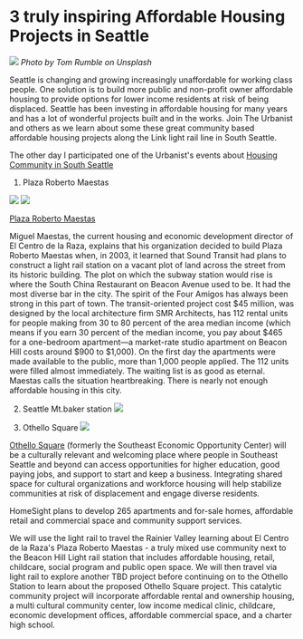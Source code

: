 
# 3 truly inspiring Affordable Housing Projects in Seattle
![](affordablehousing00.jpg)
*Photo by Tom Rumble on Unsplash*

Seattle is changing and growing increasingly unaffordable for working class people. One solution is to build more public and non-profit owner affordable housing to provide options for lower income residents at risk of being displaced. Seattle has been investing in affordable housing for many years and has a lot of wonderful projects built and in the works. Join The Urbanist and others as we learn about some these great community based affordable housing projects along the Link light rail line in South Seattle.

The other day I participated one of the Urbanist's events about [Housing Community in South Seattle](https://www.theurbanist.org/2018/08/07/building-community-in-southeast-seattle-tour-this-saturday/)

1. Plaza Roberto Maestas

![](affordablehousing01.jpg)
![](affordablehousing02.jpg)

[Plaza Roberto Maestas](http://beacondevgroup.com/locations/plaza-roberto-maestas/)

Miguel Maestas, the current housing and economic development director of El Centro de la Raza, explains that his organization decided to build Plaza Roberto Maestas when, in 2003, it learned that Sound Transit had plans to construct a light rail station on a vacant plot of land across the street from its historic building. The plot on which the subway station would rise is where the South China Restaurant on Beacon Avenue used to be. It had the most diverse bar in the city. The spirit of the Four Amigos has always been strong in this part of town. The transit-oriented project cost $45 million, was designed by the local architecture firm SMR Architects, has 112 rental units for people making from 30 to 80 percent of the area median income (which means if you earn 30 percent of the median income, you pay about $465 for a one-bedroom apartment—a market-rate studio apartment on Beacon Hill costs around $900 to $1,000). On the first day the apartments were made available to the public, more than 1,000 people applied. The 112 units were filled almost immediately. The waiting list is as good as eternal. Maestas calls the situation heartbreaking. There is nearly not enough affordable housing in this city.

2. Seattle Mt.baker station
![](affordablehousing03.jpg)

3. Othello Square
![](affordablehousing04.jpg)

[Othello Square](https://homesightwa.org/community-development/real-estate-development/othellosquare) (formerly the Southeast Economic Opportunity Center) will be a culturally relevant and welcoming place where people in Southeast Seattle and beyond can access opportunities for higher education, good paying jobs, and support to start and keep a business. Integrating shared space for cultural organizations and workforce housing will help stabilize communities at risk of displacement and engage diverse residents.


HomeSight plans to develop 265 apartments and for-sale homes, affordable retail and commercial space and community support services.




We will use the light rail to travel the Rainier Valley learning about El Centro de la Raza's Plaza Roberto Maestas - a truly mixed use community next to the Beacon Hill Light rail station that includes affordable housing, retail, childcare, social program and public open space. We will then travel via light rail to explore another TBD project before continuing on to the Othello Station to learn about the proposed Othello Square project. This catalytic community project will incorporate affordable rental and ownership housing, a multi cultural community center, low income medical clinic, childcare, economic development offices, affordable commercial space, and a charter high school.
